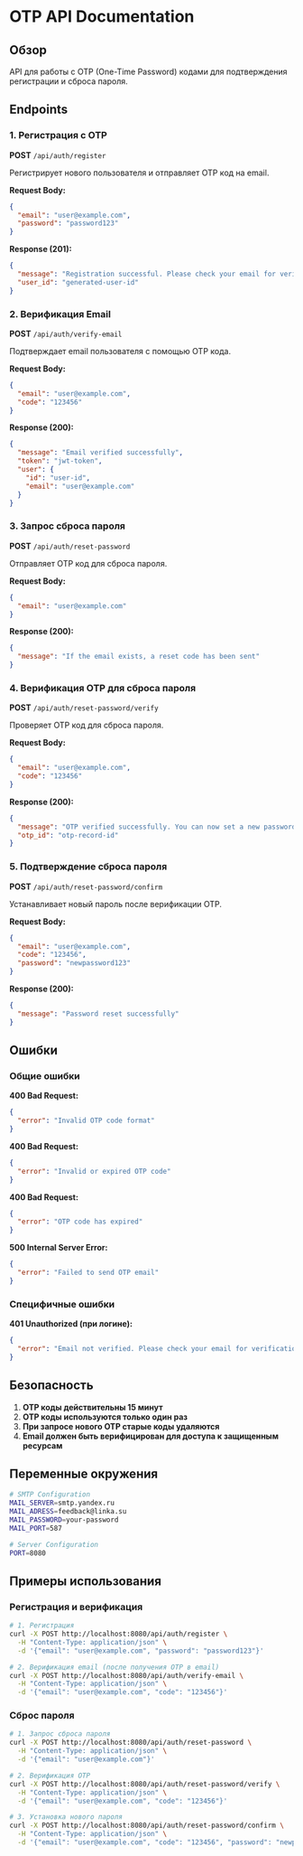 # OTP API Documentation

## Обзор

API для работы с OTP (One-Time Password) кодами для подтверждения регистрации и сброса пароля.

## Endpoints

### 1. Регистрация с OTP

**POST** `/api/auth/register`

Регистрирует нового пользователя и отправляет OTP код на email.

**Request Body:**
```json
{
  "email": "user@example.com",
  "password": "password123"
}
```

**Response (201):**
```json
{
  "message": "Registration successful. Please check your email for verification code.",
  "user_id": "generated-user-id"
}
```

### 2. Верификация Email

**POST** `/api/auth/verify-email`

Подтверждает email пользователя с помощью OTP кода.

**Request Body:**
```json
{
  "email": "user@example.com",
  "code": "123456"
}
```

**Response (200):**
```json
{
  "message": "Email verified successfully",
  "token": "jwt-token",
  "user": {
    "id": "user-id",
    "email": "user@example.com"
  }
}
```

### 3. Запрос сброса пароля

**POST** `/api/auth/reset-password`

Отправляет OTP код для сброса пароля.

**Request Body:**
```json
{
  "email": "user@example.com"
}
```

**Response (200):**
```json
{
  "message": "If the email exists, a reset code has been sent"
}
```

### 4. Верификация OTP для сброса пароля

**POST** `/api/auth/reset-password/verify`

Проверяет OTP код для сброса пароля.

**Request Body:**
```json
{
  "email": "user@example.com",
  "code": "123456"
}
```

**Response (200):**
```json
{
  "message": "OTP verified successfully. You can now set a new password.",
  "otp_id": "otp-record-id"
}
```

### 5. Подтверждение сброса пароля

**POST** `/api/auth/reset-password/confirm`

Устанавливает новый пароль после верификации OTP.

**Request Body:**
```json
{
  "email": "user@example.com",
  "code": "123456",
  "password": "newpassword123"
}
```

**Response (200):**
```json
{
  "message": "Password reset successfully"
}
```

## Ошибки

### Общие ошибки

**400 Bad Request:**
```json
{
  "error": "Invalid OTP code format"
}
```

**400 Bad Request:**
```json
{
  "error": "Invalid or expired OTP code"
}
```

**400 Bad Request:**
```json
{
  "error": "OTP code has expired"
}
```

**500 Internal Server Error:**
```json
{
  "error": "Failed to send OTP email"
}
```

### Специфичные ошибки

**401 Unauthorized (при логине):**
```json
{
  "error": "Email not verified. Please check your email for verification code."
}
```

## Безопасность

1. **OTP коды действительны 15 минут**
2. **OTP коды используются только один раз**
3. **При запросе нового OTP старые коды удаляются**
4. **Email должен быть верифицирован для доступа к защищенным ресурсам**

## Переменные окружения

```bash
# SMTP Configuration
MAIL_SERVER=smtp.yandex.ru
MAIL_ADRESS=feedback@linka.su
MAIL_PASSWORD=your-password
MAIL_PORT=587

# Server Configuration
PORT=8080
```

## Примеры использования

### Регистрация и верификация

```bash
# 1. Регистрация
curl -X POST http://localhost:8080/api/auth/register \
  -H "Content-Type: application/json" \
  -d '{"email": "user@example.com", "password": "password123"}'

# 2. Верификация email (после получения OTP в email)
curl -X POST http://localhost:8080/api/auth/verify-email \
  -H "Content-Type: application/json" \
  -d '{"email": "user@example.com", "code": "123456"}'
```

### Сброс пароля

```bash
# 1. Запрос сброса пароля
curl -X POST http://localhost:8080/api/auth/reset-password \
  -H "Content-Type: application/json" \
  -d '{"email": "user@example.com"}'

# 2. Верификация OTP
curl -X POST http://localhost:8080/api/auth/reset-password/verify \
  -H "Content-Type: application/json" \
  -d '{"email": "user@example.com", "code": "123456"}'

# 3. Установка нового пароля
curl -X POST http://localhost:8080/api/auth/reset-password/confirm \
  -H "Content-Type: application/json" \
  -d '{"email": "user@example.com", "code": "123456", "password": "newpassword123"}'
``` 